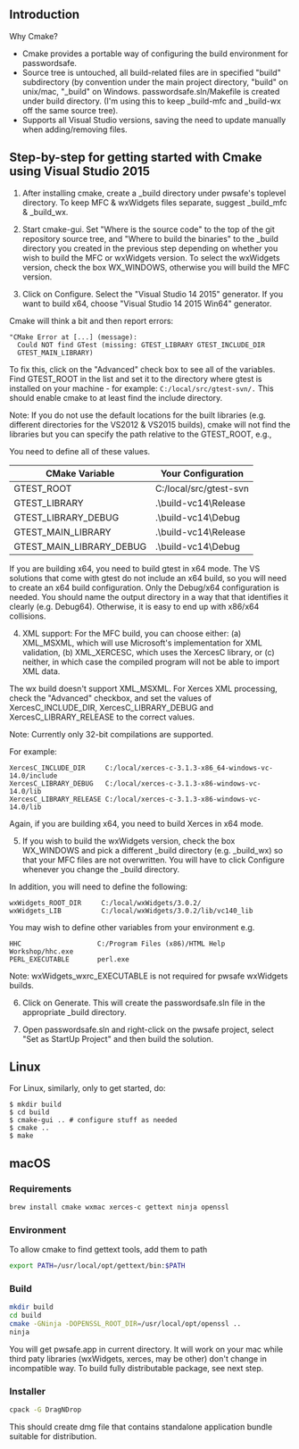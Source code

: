 ## Introduction
Why Cmake?

- Cmake provides a portable way of configuring the build environment
  for passwordsafe.
- Source tree is untouched, all build-related files are in specified
  "build" subdirectory (by convention under the main project
  directory, "build" on unix/mac, "_build" on Windows.
  passwordsafe.sln/Makefile is created under build directory.
  (I'm using this to keep _build-mfc and _build-wx off the same source tree).
- Supports all Visual Studio versions, saving the need to update
  manually when adding/removing files.


## Step-by-step for getting started with Cmake using Visual Studio 2015
1. After installing cmake, create a _build directory under pwsafe's
toplevel directory. To keep MFC & wxWidgets files separate, suggest
_build_mfc & _build_wx.

2. Start cmake-gui. Set "Where is the source code" to the top of the
git repository source tree, and "Where to build the binaries" to the
_build directory you created in the previous step depending on whether
you wish to build the MFC or wxWidgets version. To select the
wxWidgets version, check the box WX_WINDOWS, otherwise you will build the
MFC version.

3. Click on Configure. Select the "Visual Studio 14 2015" generator. 
If you want to build x64, choose "Visual Studio 14 2015 Win64" generator. 

Cmake will think a bit and then report errors:
  ```
  "CMake Error at [...] (message):
    Could NOT find GTest (missing: GTEST_LIBRARY GTEST_INCLUDE_DIR
    GTEST_MAIN_LIBRARY)
  ```

To fix this, click on the "Advanced" check box to see all of the variables.
Find GTEST_ROOT in the list and set it to the directory where
gtest is installed on your machine - for example: `C:/local/src/gtest-svn/.`
This should enable cmake to at least find the include directory.

Note: If you do not use the default locations for the built libraries
(e.g. different directories for the VS2012 & VS2015 builds), cmake will
not find the libraries but you can specify the path relative to the
GTEST_ROOT, e.g.,

You need to define all of these values.

|CMake Variable           |Your Configuration     |
|-------------------------|-----------------------|
|GTEST_ROOT               |C:/local/src/gtest-svn |
|GTEST_LIBRARY            |.\build-vc14\Release   |
|GTEST_LIBRARY_DEBUG      |.\build-vc14\Debug     |
|GTEST_MAIN_LIBRARY       |.\build-vc14\Release   |
|GTEST_MAIN_LIBRARY_DEBUG |.\build-vc14\Debug     |

If you are building x64, you need to build gtest in x64 mode. The VS
solutions that come with gtest do not include an x64 build, so you 
will need to create an x64 build configuration. Only the Debug/x64
configuration is needed. You should name the output directory in 
a way that that identifies it clearly (e.g. Debug64). Otherwise,
it is easy to end up with x86/x64 collisions. 

4. XML support: For the MFC build, you can choose either: (a)
XML_MSXML, which will use Microsoft's implementation for XML
validation, (b) XML_XERCESC, which uses the XercesC library, or (c)
neither, in which case the compiled program will not be able to import
XML data.

The wx build doesn't support XML_MSXML.
For Xerces XML processing, check the "Advanced" checkbox, and set the
values of XercesC_INCLUDE_DIR, XercesC_LIBRARY_DEBUG and
XercesC_LIBRARY_RELEASE to the correct values.

Note: Currently only 32-bit compilations are supported.

For example:
```
XercesC_INCLUDE_DIR     C:/local/xerces-c-3.1.3-x86_64-windows-vc-14.0/include
XercesC_LIBRARY_DEBUG   C:/local/xerces-c-3.1.3-x86-windows-vc-14.0/lib
XercesC_LIBRARY_RELEASE C:/local/xerces-c-3.1.3-x86-windows-vc-14.0/lib
```

Again, if you are building x64, you need to build Xerces in x64 mode.

5. If you wish to build the wxWidgets version, check the box WX_WINDOWS and
pick a different _build directory (e.g. _build_wx) so that your MFC files are
not overwritten.  You will have to click Configure whenever you change the _build
directory.

In addition, you will need to define the following:
```
wxWidgets_ROOT_DIR     C:/local/wxWidgets/3.0.2/
wxWidgets_LIB          C:/local/wxWidgets/3.0.2/lib/vc140_lib
```

You may wish to define other variables from your environment e.g.
```
HHC                   C:/Program Files (x86)/HTML Help Workshop/hhc.exe
PERL_EXECUTABLE       perl.exe
```

Note: wxWidgets_wxrc_EXECUTABLE is not required for pwsafe wxWidgets builds.

6. Click on Generate. This will create the passwordsafe.sln file in the appropriate
_build directory.

7. Open passwordsafe.sln and right-click on the pwsafe project, select
"Set as StartUp Project" and then build the solution.

## Linux
For Linux, similarly, only to get started, do:
```
$ mkdir build
$ cd build
$ cmake-gui .. # configure stuff as needed
$ cmake ..
$ make
```

## macOS

### Requirements

```sh
brew install cmake wxmac xerces-c gettext ninja openssl
```

### Environment

To allow cmake to find gettext tools, add them to path

```sh
export PATH=/usr/local/opt/gettext/bin:$PATH
```

### Build

```sh
mkdir build
cd build
cmake -GNinja -DOPENSSL_ROOT_DIR=/usr/local/opt/openssl ..
ninja
```

You will get pwsafe.app in current directory. It will work on your mac while
third paty libraries (wxWidgets, xerces, may be other) don't change
in incompatible way. To build fully distributable package, see next step.

### Installer

```sh
cpack -G DragNDrop
```

This should create dmg file that contains standalone application bundle suitable for distribution.